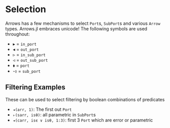 # Selection

Arrows has a few mechanisms to select `Port`s, `SubPort`s and various `Arrow` types.
Arrows.jl embraces unicode! The following symbols are used throughout:

- ▸ = `in_port`
- ◂ = `out_port`
- ▹ = `in_sub_port`
- ◃ = `out_sub_port`
- ⬧ = `port`
- -⬨ = `sub_port`

## Filtering Examples
These can be used to select filtering by boolean combinations of predicates

- `◂(arr, 1)`: The first out `Port`
- `▹(sarr, isθ)`: all parametric in `SubPort`s
- `◂(carr, isϵ ∨ isθ, 1:3)`: first 3 `Port` which are error or parametric
